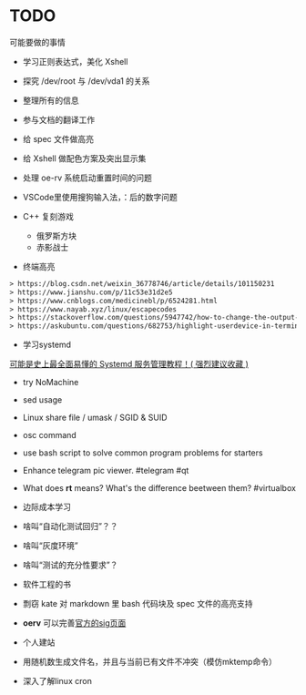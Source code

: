 
# TODO

可能要做的事情

- 学习正则表达式，美化 Xshell
- 探究 /dev/root 与 /dev/vda1 的关系
- 整理所有的信息
- 参与文档的翻译工作
- 给 spec 文件做高亮
- 给 Xshell 做配色方案及突出显示集
- 处理 oe-rv 系统启动重置时间的问题
- VSCode里使用搜狗输入法，：后的数字问题

- C++ 复刻游戏
  - 俄罗斯方块
  - 赤影战士

- 终端高亮

```default
> https://blog.csdn.net/weixin_36778746/article/details/101150231
> https://www.jianshu.com/p/11c53e31d2e5
> https://www.cnblogs.com/medicinebl/p/6524281.html
> https://www.nayab.xyz/linux/escapecodes
> https://stackoverflow.com/questions/5947742/how-to-change-the-output-color-of-echo-in-linux
> https://askubuntu.com/questions/682753/highlight-userdevice-in-terminal
```

- 学习systemd

[可能是史上最全面易懂的 Systemd 服务管理教程！( 强烈建议收藏 )](https://cloud.tencent.com/developer/article/1516125)

- try NoMachine

- sed usage

- Linux share file / umask / SGID & SUID

- osc command

- use bash script to solve common program problems for starters

- Enhance telegram pic viewer. #telegram #qt

- What does **rt** means? What's the difference beetween them? #virtualbox

- 边际成本学习

- 啥叫“自动化测试回归”？？

- 啥叫“灰度环境”

- 啥叫“测试的充分性要求”？

- 软件工程的书

- 剽窃 kate 对 markdown 里 bash 代码块及 spec 文件的高亮支持

- **oerv** 可以完善[官方的sig页面](https://www.openeuler.org/zh/sig/sig-list/sig-detail.html?id=43&name=sig-RISC-V&mail=dev%40openeuler.org)

- 个人建站

- 用随机数生成文件名，并且与当前已有文件不冲突（模仿mktemp命令）

- 深入了解linux cron

